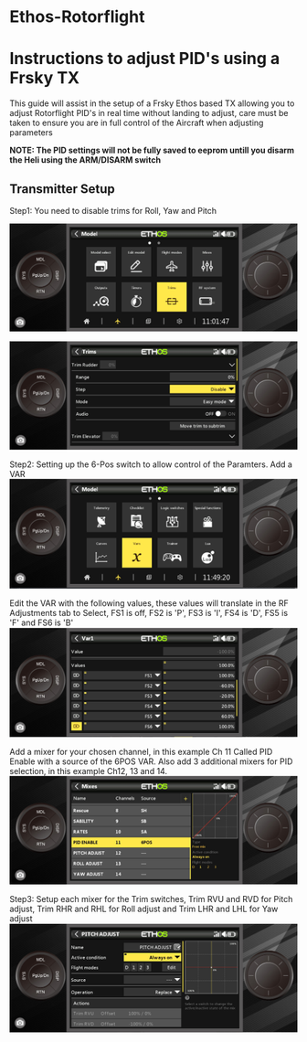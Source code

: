 # Ethos-Rotorflight
# Instructions to adjust PID's using a Frsky TX
This guide will assist in the setup of a Frsky Ethos based TX allowing you to adjust Rotorflight PID's in real time without landing to adjust, care must be taken to ensure you are in full control of the Aircraft when adjusting parameters

__NOTE: The PID settings will not be fully saved to eeprom untill you disarm the Heli using the ARM/DISARM switch__

## Transmitter Setup
Step1: You need to disable trims for Roll, Yaw and Pitch

![image](https://github.com/jimmy6616/Ethos-Rotorflight/blob/main/Trim1.jpg)

![imaage](https://github.com/jimmy6616/Ethos-Rotorflight/blob/main/Trim2.jpg)

Step2: Setting up the 6-Pos switch to allow control of the Paramters.
Add a VAR
![image](https://github.com/jimmy6616/Ethos-Rotorflight/blob/main/Var1.jpg)

Edit the VAR with the following values, these values will translate in the RF Adjustments tab to Select, FS1 is off, FS2 is 'P', FS3 is 'I', FS4 is 'D', FS5 is 'F' and FS6 is 'B'
![image](https://github.com/jimmy6616/Ethos-Rotorflight/blob/main/Var2.jpg)

Add a mixer for your chosen channel, in this example Ch 11 Called PID Enable with a source of the 6POS VAR. Also add 3 additional mixers for PID selection, in this example Ch12, 13 and 14.
![image](https://github.com/jimmy6616/Ethos-Rotorflight/blob/main/Mix1.jpg)

Step3: Setup each mixer for the Trim switches, Trim RVU and RVD for Pitch adjust, Trim RHR and RHL for Roll adjust and Trim LHR and LHL for Yaw adjust
![image](https://github.com/jimmy6616/Ethos-Rotorflight/blob/main/Mix4.jpg)
